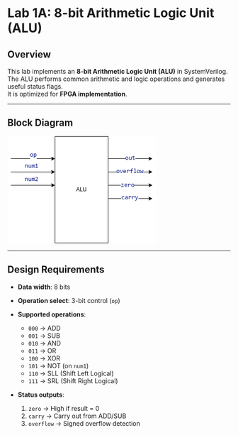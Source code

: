 # Lab 1A: 8-bit Arithmetic Logic Unit (ALU)

## Overview
This lab implements an **8-bit Arithmetic Logic Unit (ALU)** in SystemVerilog.  
The ALU performs common arithmetic and logic operations and generates useful status flags.  
It is optimized for **FPGA implementation**.

---

## Block Diagram
![ALU Block Diagram](/Muhammad_Boota/lab1/task_1/docx/ALU.png)

---

##  Design Requirements
- **Data width**: 8 bits  
- **Operation select**: 3-bit control (`op`)  
- **Supported operations**:
  - `000` → ADD  
  - `001` → SUB  
  - `010` → AND  
  - `011` → OR  
  - `100` → XOR  
  - `101` → NOT (on `num1`)  
  - `110` → SLL (Shift Left Logical)  
  - `111` → SRL (Shift Right Logical)  

- **Status outputs**:
  1. `zero` → High if result = 0  
  2. `carry` → Carry out from ADD/SUB  
  3. `overflow` → Signed overflow detection  

